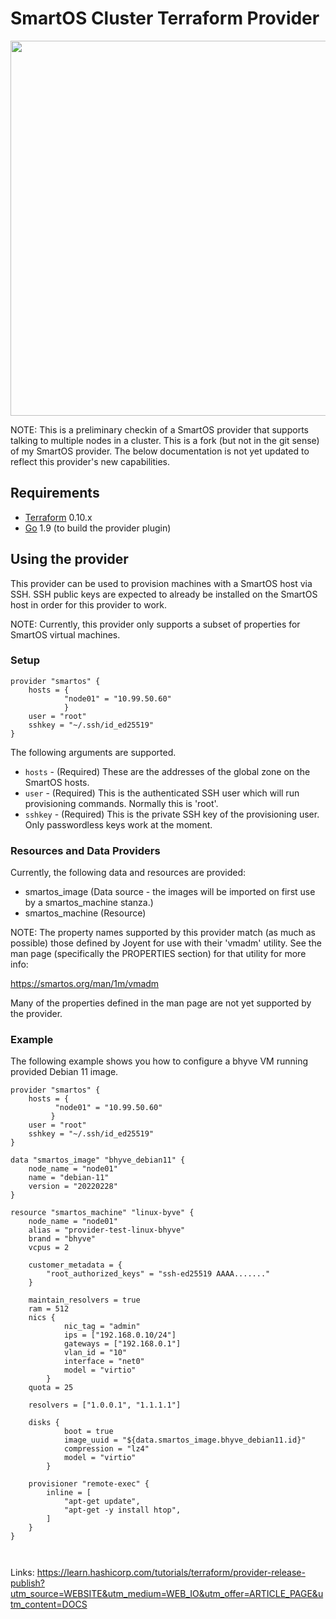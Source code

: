 SmartOS Cluster Terraform Provider
=========================

<img src="https://cdn.rawgit.com/hashicorp/terraform-website/master/content/source/assets/images/logo-hashicorp.svg" width="600px">

NOTE: This is a preliminary checkin of a SmartOS provider that supports talking to multiple nodes in a cluster.  This is a fork (but not in the git sense) of my SmartOS provider.   The below documentation is not yet updated to reflect this provider's new capabilities.


Requirements
------------

-	[Terraform](https://www.terraform.io/downloads.html) 0.10.x
-	[Go](https://golang.org/doc/install) 1.9 (to build the provider plugin)

Using the provider
------------------

This provider can be used to provision machines with a SmartOS host via SSH.  SSH public keys are expected to already be installed on the SmartOS host in order for this provider to work.   

NOTE: Currently, this provider only supports a subset of properties for SmartOS virtual machines.

### Setup ###

```hcl
provider "smartos" {
    hosts = {
            "node01" = "10.99.50.60"
            }
    user = "root"
    sshkey = "~/.ssh/id_ed25519"
}
```

The following arguments are supported.

- `hosts` - (Required) These are the addresses of the global zone on the SmartOS hosts.
- `user` - (Required) This is the authenticated SSH user which will run provisioning commands.   Normally this is 'root'.
- `sshkey` - (Required) This is the private SSH key of the provisioning user. Only passwordless keys work at the moment.

### Resources and Data Providers ###

Currently, the following data and resources are provided:

- smartos_image (Data source - the images will be imported on first use by a smartos_machine stanza.)
- smartos_machine (Resource)

NOTE: The property names supported by this provider match (as much as possible) those defined by Joyent for use with their 'vmadm' utility.   See the man page (specifically the PROPERTIES section) for that utility for more info:

https://smartos.org/man/1m/vmadm

Many of the properties defined in the man page are not yet supported by the provider.

### Example ###

The following example shows you how to configure a bhyve VM running provided Debian 11 image.

```hcl
provider "smartos" {
    hosts = {
          "node01" = "10.99.50.60"
         }
    user = "root"
    sshkey = "~/.ssh/id_ed25519"
}

data "smartos_image" "bhyve_debian11" {
    node_name = "node01"
    name = "debian-11"
    version = "20220228"
}

resource "smartos_machine" "linux-byve" {
    node_name = "node01"
    alias = "provider-test-linux-bhyve"
    brand = "bhyve"
    vcpus = 2

    customer_metadata = {
        "root_authorized_keys" = "ssh-ed25519 AAAA......."
    }

    maintain_resolvers = true
    ram = 512
    nics {
            nic_tag = "admin"
            ips = ["192.168.0.10/24"]
            gateways = ["192.168.0.1"]
            vlan_id = "10"
            interface = "net0"
            model = "virtio"
        }
    quota = 25

    resolvers = ["1.0.0.1", "1.1.1.1"]

    disks {
            boot = true
            image_uuid = "${data.smartos_image.bhyve_debian11.id}"
            compression = "lz4"
            model = "virtio"
        }

    provisioner "remote-exec" {
        inline = [
            "apt-get update",
            "apt-get -y install htop",
        ]
    }
}



```

Links:
https://learn.hashicorp.com/tutorials/terraform/provider-release-publish?utm_source=WEBSITE&utm_medium=WEB_IO&utm_offer=ARTICLE_PAGE&utm_content=DOCS
